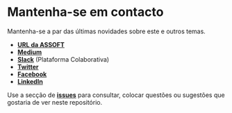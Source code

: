 # Mantenha-se em contacto

Mantenha-se a par das últimas novidades sobre este e outros temas.

* [**URL da ASSOFT**](https://www.assoft.org/)
* [**Medium**](https://medium.com/assoft)
* [**Slack**](https://www.assoft.org/pt/65/plataforma-colaborativa/) \(Plataforma Colaborativa\)
* [**Twitter**](https://www.twitter.com/assoft)
* [**Facebook**](https://www.facebook.com/assoft.org)
* [**LinkedIn**](https://www.linkedin.com/company/assoftassociacaoportuguesadesoftware/)

Use a secção de [**issues**](https://github.com/assoft-portugal/documentacao-CryptoSAF-T/issues) para consultar, colocar questões ou sugestões que gostaria de ver neste repositório.

